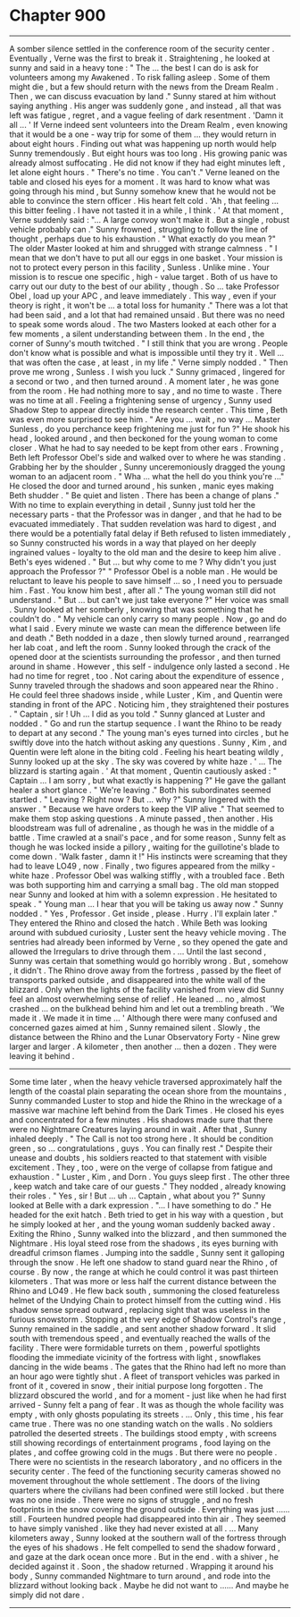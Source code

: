 
# Chapter 900


---

A somber silence settled in the conference room of the security center . Eventually , Verne was the first to break it . Straightening , he looked at sunny and said in a heavy tone :
" The ... the best I can do is ask for volunteers among my Awakened . To risk falling asleep . Some of them might die , but a few should return with the news from the Dream Realm . Then , we can discuss evacuation by land ."
Sunny stared at him without saying anything . His anger was suddenly gone , and instead , all that was left was fatigue , regret , and a vague feeling of dark resentment .
'Damn it all ... '
If Verne indeed sent volunteers into the Dream Realm , even knowing that it would be a one - way trip for some of them ... they would return in about eight hours . Finding out what was happening up north would help Sunny tremendously .
But eight hours was too long .
His growing panic was already almost suffocating . He did not know if they had eight minutes left , let alone eight hours .
" There's no time . You can't ."
Verne leaned on the table and closed his eyes for a moment . It was hard to know what was going through his mind , but Sunny somehow knew that he would not be able to convince the stern officer .
His heart felt cold .
'Ah , that feeling ... this bitter feeling . I have not tasted it in a while , I think . '
At that moment , Verne suddenly said :
"... A large convoy won't make it . But a single , robust vehicle probably can ."
Sunny frowned , struggling to follow the line of thought , perhaps due to his exhaustion .
" What exactly do you mean ?"
The older Master looked at him and shrugged with strange calmness .
" I mean that we don't have to put all our eggs in one basket . Your mission is not to protect every person in this facility , Sunless . Unlike mine . Your mission is to rescue one specific , high - value target . Both of us have to carry out our duty to the best of our ability , though . So ... take Professor Obel , load up your APC , and leave immediately . This way , even if your theory is right , it won't be ... a total loss for humanity ."
There was a lot that had been said , and a lot that had remained unsaid . But there was no need to speak some words aloud . The two Masters looked at each other for a few moments , a silent understanding between them . In the end , the corner of Sunny's mouth twitched .
" I still think that you are wrong . People don't know what is possible and what is impossible until they try it . Well ... that was often the case , at least , in my life ."
Verne simply nodded .
" Then prove me wrong , Sunless . I wish you luck ."
Sunny grimaced , lingered for a second or two , and then turned around . A moment later , he was gone from the room .
He had nothing more to say , and no time to waste .
There was no time at all .
Feeling a frightening sense of urgency , Sunny used Shadow Step to appear directly inside the research center . This time , Beth was even more surprised to see him .
" Are you ... wait , no way ... Master Sunless , do you perchance keep frightening me just for fun ?"
He shook his head , looked around , and then beckoned for the young woman to come closer . What he had to say needed to be kept from other ears .
Frowning , Beth left Professor Obel's side and walked over to where he was standing . Grabbing her by the shoulder , Sunny unceremoniously dragged the young woman to an adjacent room .
" Wha ... what the hell do you think you're ..."
He closed the door and turned around , his sunken , manic eyes making Beth shudder .
" Be quiet and listen . There has been a change of plans ."
With no time to explain everything in detail , Sunny just told her the necessary parts - that the Professor was in danger , and that he had to be evacuated immediately . That sudden revelation was hard to digest , and there would be a potentially fatal delay if Beth refused to listen immediately , so Sunny constructed his words in a way that played on her deeply ingrained values - loyalty to the old man and the desire to keep him alive .
Beth's eyes widened .
" But ... but why come to me ? Why didn't you just approach the Professor ?"
" Professor Obel is a noble man . He would be reluctant to leave his people to save himself ... so , I need you to persuade him . Fast . You know him best , after all ."
The young woman still did not understand .
" But ... but can't we just take everyone ?"
Her voice was small .
Sunny looked at her somberly , knowing that was something that he couldn't do .
" My vehicle can only carry so many people . Now , go and do what I said . Every minute we waste can mean the difference between life and death ."
Beth nodded in a daze , then slowly turned around , rearranged her lab coat , and left the room .
Sunny looked through the crack of the opened door at the scientists surrounding the professor , and then turned around in shame . However , this self - indulgence only lasted a second .
He had no time for regret , too .
Not caring about the expenditure of essence , Sunny traveled through the shadows and soon appeared near the Rhino . He could feel three shadows inside , while Luster , Kim , and Quentin were standing in front of the APC .
Noticing him , they straightened their postures .
" Captain , sir ! Uh ... I did as you told ."
Sunny glanced at Luster and nodded .
" Go and run the startup sequence . I want the Rhino to be ready to depart at any second ."
The young man's eyes turned into circles , but he swiftly dove into the hatch without asking any questions . Sunny , Kim , and Quentin were left alone in the biting cold .
Feeling his heart beating wildly , Sunny looked up at the sky .
The sky was covered by white haze .
' ... The blizzard is starting again . '
At that moment , Quentin cautiously asked :
" Captain ... I am sorry , but what exactly is happening ?"
He gave the gallant healer a short glance .
" We're leaving ."
Both his subordinates seemed startled .
" Leaving ? Right now ? But ... why ?"
Sunny lingered with the answer .
" Because we have orders to keep the VIP alive ."
That seemed to make them stop asking questions .
A minute passed , then another . His bloodstream was full of adrenaline , as though he was in the middle of a battle . Time crawled at a snail's pace , and for some reason , Sunny felt as though he was locked inside a pillory , waiting for the guillotine's blade to come down .
'Walk faster , damn it !"
His instincts were screaming that they had to leave LO49 , now .
Finally , two figures appeared from the milky - white haze . Professor Obel was walking stiffly , with a troubled face . Beth was both supporting him and carrying a small bag .
The old man stopped near Sunny and looked at him with a solemn expression . He hesitated to speak .
" Young man ... I hear that you will be taking us away now ."
Sunny nodded .
" Yes , Professor . Get inside , please . Hurry . I'll explain later ."
They entered the Rhino and closed the hatch . While Beth was looking around with subdued curiosity , Luster sent the heavy vehicle moving .
The sentries had already been informed by Verne , so they opened the gate and allowed the Irregulars to drive through them .
... Until the last second , Sunny was certain that something would go horribly wrong . But , somehow , it didn't .
The Rhino drove away from the fortress , passed by the fleet of transports parked outside , and disappeared into the white wall of the blizzard . Only when the lights of the facility vanished from view did Sunny feel an almost overwhelming sense of relief .
He leaned ... no , almost crashed ... on the bulkhead behind him and let out a trembling breath .
'We made it . We made it in time ... '
Although there were many confused and concerned gazes aimed at him , Sunny remained silent . Slowly , the distance between the Rhino and the Lunar Observatory Forty - Nine grew larger and larger . A kilometer , then another ... then a dozen .
They were leaving it behind .
***
Some time later , when the heavy vehicle traversed approximately half the length of the coastal plain separating the ocean shore from the mountains , Sunny commanded Luster to stop and hide the Rhino in the wreckage of a massive war machine left behind from the Dark Times .
He closed his eyes and concentrated for a few minutes . His shadows made sure that there were no Nightmare Creatures laying around in wait .
After that , Sunny inhaled deeply .
" The Call is not too strong here . It should be condition green , so ... congratulations , guys . You can finally rest ."
Despite their unease and doubts , his soldiers reacted to that statement with visible excitement . They , too , were on the verge of collapse from fatigue and exhaustion .
" Luster , Kim , and Dorn . You guys sleep first . The other three , keep watch and take care of our guests ."
They nodded , already knowing their roles .
" Yes , sir ! But ... uh ... Captain , what about you ?"
Sunny looked at Belle with a dark expression .
"... I have something to do ."
He headed for the exit hatch . Beth tried to get in his way with a question , but he simply looked at her , and the young woman suddenly backed away .
Exiting the Rhino , Sunny walked into the blizzard , and then summoned the Nightmare . His loyal steed rose from the shadows , its eyes burning with dreadful crimson flames . Jumping into the saddle , Sunny sent it galloping through the snow .
He left one shadow to stand guard near the Rhino , of course .
By now , the range at which he could control it was past thirteen kilometers . That was more or less half the current distance between the Rhino and LO49 .
He flew back south , summoning the closed featureless helmet of the Undying Chain to protect himself from the cutting wind . His shadow sense spread outward , replacing sight that was useless in the furious snowstorm .
Stopping at the very edge of Shadow Control's range , Sunny remained in the saddle , and sent another shadow forward . It slid south with tremendous speed , and eventually reached the walls of the facility .
There were formidable turrets on them , powerful spotlights flooding the immediate vicinity of the fortress with light , snowflakes dancing in the wide beams . The gates that the Rhino had left no more than an hour ago were tightly shut . A fleet of transport vehicles was parked in front of it , covered in snow , their initial purpose long forgotten .
The blizzard obscured the world , and for a moment - just like when he had first arrived - Sunny felt a pang of fear . It was as though the whole facility was empty , with only ghosts populating its streets .
... Only , this time , his fear came true .
There was no one standing watch on the walls . No soldiers patrolled the deserted streets . The buildings stood empty , with screens still showing recordings of entertainment programs , food laying on the plates , and coffee growing cold in the mugs .
But there were no people .
There were no scientists in the research laboratory , and no officers in the security center . The feed of the functioning security cameras showed no movement throughout the whole settlement .
The doors of the living quarters where the civilians had been confined were still locked . but there was no one inside . There were no signs of struggle , and no fresh footprints in the snow covering the ground outside .
Everything was just ...... still .
Fourteen hundred people had disappeared into thin air . They seemed to have simply vanished . like they had never existed at all .
... Many kilometers away , Sunny looked at the southern wall of the fortress through the eyes of his shadows . He felt compelled to send the shadow forward , and gaze at the dark ocean once more .
But in the end . with a shiver , he decided against it .
Soon , the shadow returned . Wrapping it around his body , Sunny commanded Nightmare to turn around , and rode into the blizzard without looking back .
Maybe he did not want to ......
And maybe he simply did not dare .

---

